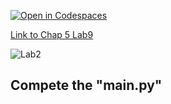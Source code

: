 [![Open in Codespaces](https://classroom.github.com/assets/launch-codespace-2972f46106e565e64193e422d61a12cf1da4916b45550586e14ef0a7c637dd04.svg)](https://classroom.github.com/open-in-codespaces?assignment_repo_id=15362595)

[Link to Chap 5 Lab9](https://docs.google.com/presentation/d/1r3h2R9JwK9HK_U2Ia-zncL0BSjHV6Giu6ugNJ6yZpgc/edit#slide=id.g16b637da4c8_3_116)

![Lab2](https://nimbus-screenshots.s3.amazonaws.com/s/eb3fa7d494b365e9e3a3638ca3e7086b.png)

## Compete the "main.py"


